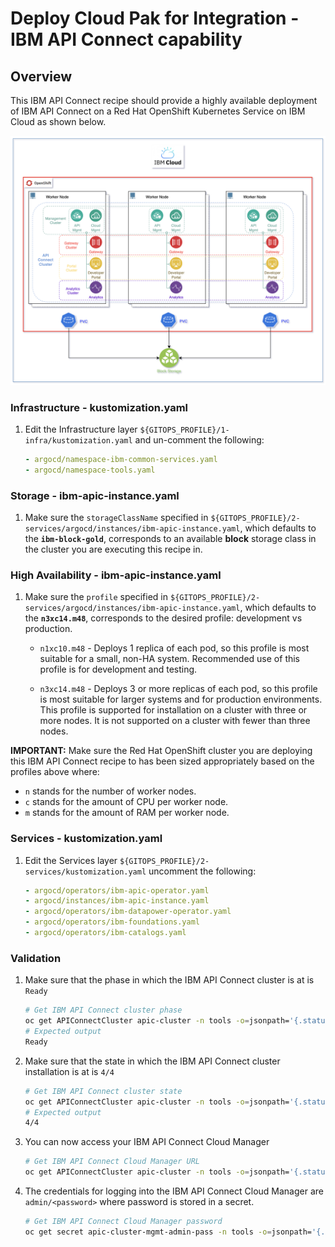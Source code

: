 # Deploy Cloud Pak for Integration - IBM API Connect capability

## Overview

This IBM API Connect recipe should provide a highly available deployment of IBM API Connect on a Red Hat OpenShift Kubernetes Service on IBM Cloud as shown below.

![apic-qs](images/apic-qs.png)

### Infrastructure - kustomization.yaml
1. Edit the Infrastructure layer `${GITOPS_PROFILE}/1-infra/kustomization.yaml` and un-comment the following:
    ```yaml
    - argocd/namespace-ibm-common-services.yaml
    - argocd/namespace-tools.yaml
    ```

### Storage - ibm-apic-instance.yaml
1. Make sure the `storageClassName` specified in `${GITOPS_PROFILE}/2-services/argocd/instances/ibm-apic-instance.yaml`, which defaults to the **`ibm-block-gold`**, corresponds to an available **block** storage class in the cluster you are executing this recipe in.

### High Availability - ibm-apic-instance.yaml
1. Make sure the `profile` specified in `${GITOPS_PROFILE}/2-services/argocd/instances/ibm-apic-instance.yaml`, which defaults to the **`n3xc14.m48`**, corresponds to the desired profile: development vs production.

    * `n1xc10.m48` - Deploys 1 replica of each pod, so this profile is most suitable for a small, non-HA system. Recommended use of this profile is for development and testing.

    * `n3xc14.m48` - Deploys 3 or more replicas of each pod, so this profile is most suitable for larger systems and for production environments. This profile is supported for installation on a cluster with three or more nodes. It is not supported on a cluster with fewer than three nodes.

**IMPORTANT:** Make sure the Red Hat OpenShift cluster you are deploying this IBM API Connect recipe to has been sized appropriately based on the profiles above where:

* `n` stands for the number of worker nodes.
* `c` stands for the amount of CPU per worker node.
* `m` stands for the amount of RAM per worker node.

### Services - kustomization.yaml
1. Edit the Services layer `${GITOPS_PROFILE}/2-services/kustomization.yaml` uncomment the following:
    ```yaml
    - argocd/operators/ibm-apic-operator.yaml
    - argocd/instances/ibm-apic-instance.yaml
    - argocd/operators/ibm-datapower-operator.yaml
    - argocd/operators/ibm-foundations.yaml
    - argocd/operators/ibm-catalogs.yaml
    ```

### Validation
1. Make sure that the phase in which the IBM API Connect cluster is at is `Ready`
    ```bash
    # Get IBM API Connect cluster phase
    oc get APIConnectCluster apic-cluster -n tools -o=jsonpath='{.status.phase}'
    # Expected output
    Ready
    ```

1. Make sure that the state in which the IBM API Connect cluster installation is at is `4/4`
    ```bash
    # Get IBM API Connect cluster state
    oc get APIConnectCluster apic-cluster -n tools -o=jsonpath='{.status.state}'
    # Expected output
    4/4
    ```

1. You can now access your IBM API Connect Cloud Manager
    ```bash
    # Get IBM API Connect Cloud Manager URL
    oc get APIConnectCluster apic-cluster -n tools -o=jsonpath='{.status.endpoints[?(@.name=="admin")].uri}'
    ```

1. The credentials for logging into the IBM API Connect Cloud Manager are `admin/<password>` where password is stored in a secret.
   ```bash
   # Get IBM API Connect Cloud Manager password
   oc get secret apic-cluster-mgmt-admin-pass -n tools -o=jsonpath='{.data.password}' | base64 -D
   ```